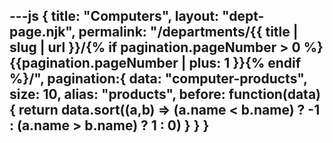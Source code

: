 ---js
{
title: "Computers",
layout: "dept-page.njk",
permalink: "/departments/{{ title | slug | url }}/{% if pagination.pageNumber > 0 %}{{pagination.pageNumber | plus: 1 }}{% endif %}/",
pagination:{
  data: "computer-products",
  size: 10,
  alias: "products",
  before: function(data) { 
    return data.sort((a,b) => (a.name < b.name) ? -1 : (a.name > b.name) ? 1 : 0)
    }
  }
}
---


